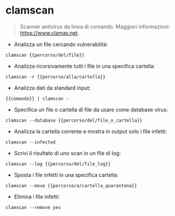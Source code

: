 # clamscan

> Scanner antivirus da linea di comando.
> Maggiori informazioni: <https://www.clamav.net>.

- Analizza un file cercando vulnerabilità:

`clamscan {{percorso/del/file}}`

- Analizza ricorsivamente tutti i file in una specifica cartella:

`clamscan -r {{percorso/alla/cartella}}`

- Analizza dati da standard input:

`{{comando}} | clamscan -`

- Specifica un file o cartella di file da usare come database virus:

`clamscan --database {{percorso/del/file_o_cartella}}`

- Analizza la cartella corrente e mostra in output solo i file infetti:

`clamscan --infected`

- Scrivi il risultato di uno scan in un file di log:

`clamscan --log {{percorso/del/file_log}}`

- Sposta i file infetti in una specifica cartella:

`clamscan --move {{percorso/a/cartella_quarantena}}`

- Elimina i file infetti:

`clamscan --remove yes`
